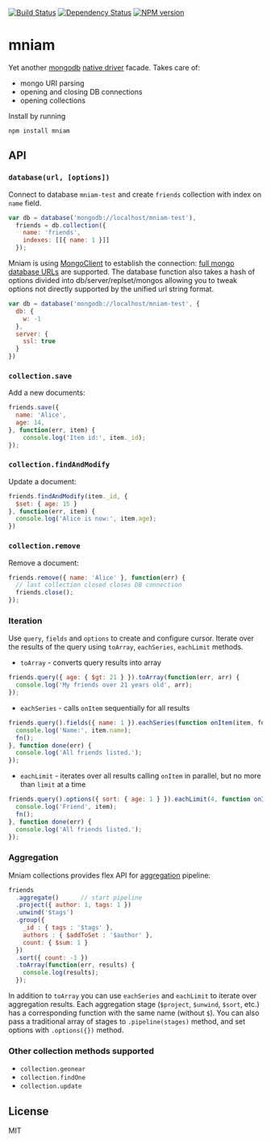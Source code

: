[![Build Status](https://img.shields.io/travis/pirxpilot/mniam.svg)](http://travis-ci.org/pirxpilot/mniam)
[![Dependency Status](https://img.shields.io/gemnasium/pirxpilot/mniam.svg)](https://gemnasium.com/pirxpilot/mniam)
[![NPM version](https://img.shields.io/npm/v/mniam.svg)](http://badge.fury.io/js/mniam)

# mniam


Yet another [mongodb][] [native driver][2] facade.
Takes care of:

- mongo URI parsing
- opening and closing DB connections
- opening collections

Install by running

    npm install mniam

## API


### `database(url, [options])`

Connect to database `mniam-test` and create `friends` collection with index on ```name``` field.

```javascript
var db = database('mongodb://localhost/mniam-test'),
  friends = db.collection({
    name: 'friends',
    indexes: [[{ name: 1 }]]
  });
```

Mniam is using [MongoClient][3] to establish the connection: [full mongo database URLs][4] are
supported. The database function also takes a hash of options divided into db/server/replset/mongos
allowing you to tweak options not directly supported by the unified url string format.

```javascript
var db = database('mongodb://localhost/mniam-test', {
  db: {
    w: -1
  },
  server: {
    ssl: true
  }
})
```

### `collection.save`

Add a new documents:

```javascript
friends.save({
  name: 'Alice',
  age: 14,
}, function(err, item) {
	console.log('Item id:', item._id);
});
```

### `collection.findAndModify`

Update a document:

```javascript
friends.findAndModify(item._id, {
  $set: { age: 15 }
}, function(err, item) {
  console.log('Alice is now:', item.age);
})
```

### `collection.remove`

Remove a document:

```javascript
friends.remove({ name: 'Alice' }, function(err) {
  // last collection closed closes DB connection
  friends.close();
});
```

### Iteration

Use `query`, `fields` and `options` to create and configure cursor.
Iterate over the results of the query using `toArray`, `eachSeries`, `eachLimit` methods.

- `toArray` - converts query results into array

```javascript
friends.query({ age: { $gt: 21 } }).toArray(function(err, arr) {
  console.log('My friends over 21 years old', arr);
});
```

- `eachSeries` - calls `onItem` sequentially for all results

```javascript
friends.query().fields({ name: 1 }).eachSeries(function onItem(item, fn) {
  console.log('Name:', item.name);
  fn();
}, function done(err) {
  console.log('All friends listed.');
});
```

- `eachLimit` - iterates over all results calling `onItem` in parallel, but no more than `limit` at a time

```javascript
friends.query().options({ sort: { age: 1 } }).eachLimit(4, function onItem(item, fn) {
  console.log('Friend', item);
  fn();
}, function done(err) {
  console.log('All friends listed.');
});
```

### Aggregation

Mniam collections provides flex API for [aggregation] pipeline:

```javascript
friends
  .aggregate()      // start pipeline
  .project({ author: 1, tags: 1 })
  .unwind('$tags')
  .group({
    _id : { tags : '$tags' },
    authors : { $addToSet : '$author' },
    count: { $sum: 1 }
  })
  .sort({ count: -1 })
  .toArray(function(err, results) {
    console.log(results);
  });

```

In addition to `toArray` you can use `eachSeries` and `eachLimit` to iterate over aggregation results.
Each aggregation stage (`$project`, `$unwind`, `$sort`, etc.) has a corresponding function with the same
name (without `$`). You can also pass a traditional array of stages to `.pipeline(stages)` method, and set
options with `.options({})` method.



### Other collection methods supported

- `collection.geonear`
- `collection.findOne`
- `collection.update`

## License

MIT


[mongodb]: http://www.mongodb.org
[2]: http://github.com/mongodb/node-mongodb-native.git
[3]: http://mongodb.github.io/node-mongodb-native/driver-articles/mongoclient.html
[4]: http://mongodb.github.io/node-mongodb-native/driver-articles/mongoclient.html#the-url-connection-format
[aggregation]: https://docs.mongodb.com/manual/core/aggregation-pipeline/
